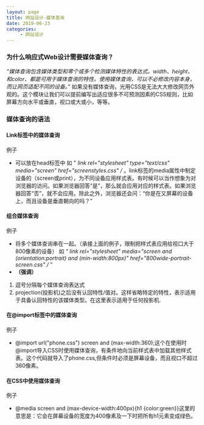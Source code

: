 ```yaml
---
layout: page
title: 网站设计-媒体查询
date: 2019-06-23
categories:
     - 网站设计
---
```


### 为什么响应式Web设计需要媒体查询？
*“媒体查询包含媒体类型和零个或多个检测媒体特性的表达式。width、height、和color、都是可用于媒体查询的特性。使用媒体查询，可以不必修改内容本身，而让网页适配不同的设备。”*
如果没有媒体查询，光用CSS是无法大大修改网页外观的。这个模块让我们可以提前编写出适应很多不可预测因素的CSS规则，比如屏幕方向水平或垂直，视口或大或小，等等。
### 媒体查询的语法
#### Link标签中的媒体查询
例子
- 可以放在head标签中
如 " *link rel="stylesheet" type="text/css" media="screen" href="screenstyles.css" /* 。link标签的media属性中制定设备的（screen或print），为不同设备应用样式表。有时候可以当作想象为对浏览器的访问。如果浏览器回答“是”，那么就会应用对应的样式表。如果浏览器回答“否”，就不会应用。除此之外，浏览器还会问：“你是在又屏幕的设备上，而且设备是垂直朝向的吗？”
#### 组合媒体查询 
例子
- 将多个媒体查询串在一起。（承接上面的例子，限制把样式表应用给视口大于800像素的设备）
如 “ *link rel="stylesheet" media="screen and (orientation:portrait) and (min-width:800px)" href="800wide-portrait-screen.css" /* ”
- **（强调）**
1. 逗号分隔每个媒体查询表达式
2. projection(投影机)之后没有认回特性/值对。这样省略特定的特性，表示适用于具备认回特性的该媒体类型。在这里表示适用于任何投影机.
#### 在@import标签中的媒体查询
例子
- @import url("phone.css") screen and (max-width:360);这个在使用时@import导入CSS时使用媒体查询，有条件地向当前样式表中加载其他样式表。这个代码就导入了phone.css,但条件时必须是屏幕设备，而且视口不超过360像素。
#### 在CSS中使用媒体查询
例子
- @media screen and (max-device-width:400px){h1 {color:green}}这里的意思是：它会在屏幕设备的宽度为400像素及一下时把所有h1元素变成绿色。

